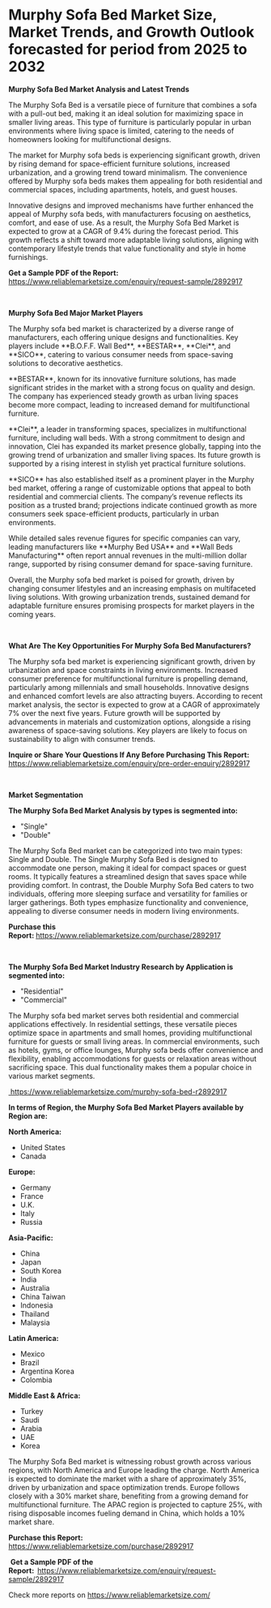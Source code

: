 <p><h1>Murphy Sofa Bed Market Size, Market Trends, and Growth Outlook forecasted for period from 2025 to 2032</h1></p><p><strong>Murphy Sofa Bed Market Analysis and Latest Trends</strong></p>
<p><p>The Murphy Sofa Bed is a versatile piece of furniture that combines a sofa with a pull-out bed, making it an ideal solution for maximizing space in smaller living areas. This type of furniture is particularly popular in urban environments where living space is limited, catering to the needs of homeowners looking for multifunctional designs.</p><p>The market for Murphy sofa beds is experiencing significant growth, driven by rising demand for space-efficient furniture solutions, increased urbanization, and a growing trend toward minimalism. The convenience offered by Murphy sofa beds makes them appealing for both residential and commercial spaces, including apartments, hotels, and guest houses.</p><p>Innovative designs and improved mechanisms have further enhanced the appeal of Murphy sofa beds, with manufacturers focusing on aesthetics, comfort, and ease of use. As a result, the Murphy Sofa Bed Market is expected to grow at a CAGR of 9.4% during the forecast period. This growth reflects a shift toward more adaptable living solutions, aligning with contemporary lifestyle trends that value functionality and style in home furnishings.</p></p>
<p><strong>Get a Sample PDF of the Report:&nbsp;</strong> <a href="https://www.reliablemarketsize.com/enquiry/request-sample/2892917?utm_campaign=2626&utm_medium=2&utm_source=Github&utm_content=ia&utm_term=15032025&utm_id=murphy-sofa-bed">https://www.reliablemarketsize.com/enquiry/request-sample/2892917</a></p>
<p>&nbsp;</p>
<p><strong>Murphy Sofa Bed Major Market Players</strong></p>
<p><p>The Murphy sofa bed market is characterized by a diverse range of manufacturers, each offering unique designs and functionalities. Key players include **B.O.F.F. Wall Bed**, **BESTAR**, **Clei**, and **SICO**, catering to various consumer needs from space-saving solutions to decorative aesthetics.</p><p>**BESTAR**, known for its innovative furniture solutions, has made significant strides in the market with a strong focus on quality and design. The company has experienced steady growth as urban living spaces become more compact, leading to increased demand for multifunctional furniture. </p><p>**Clei**, a leader in transforming spaces, specializes in multifunctional furniture, including wall beds. With a strong commitment to design and innovation, Clei has expanded its market presence globally, tapping into the growing trend of urbanization and smaller living spaces. Its future growth is supported by a rising interest in stylish yet practical furniture solutions.</p><p>**SICO** has also established itself as a prominent player in the Murphy bed market, offering a range of customizable options that appeal to both residential and commercial clients. The company’s revenue reflects its position as a trusted brand; projections indicate continued growth as more consumers seek space-efficient products, particularly in urban environments.</p><p>While detailed sales revenue figures for specific companies can vary, leading manufacturers like **Murphy Bed USA** and **Wall Beds Manufacturing** often report annual revenues in the multi-million dollar range, supported by rising consumer demand for space-saving furniture.</p><p>Overall, the Murphy sofa bed market is poised for growth, driven by changing consumer lifestyles and an increasing emphasis on multifaceted living solutions. With growing urbanization trends, sustained demand for adaptable furniture ensures promising prospects for market players in the coming years.</p></p>
<p>&nbsp;</p>
<p><strong>What Are The Key Opportunities For Murphy Sofa Bed Manufacturers?</strong></p>
<p><p>The Murphy sofa bed market is experiencing significant growth, driven by urbanization and space constraints in living environments. Increased consumer preference for multifunctional furniture is propelling demand, particularly among millennials and small households. Innovative designs and enhanced comfort levels are also attracting buyers. According to recent market analysis, the sector is expected to grow at a CAGR of approximately 7% over the next five years. Future growth will be supported by advancements in materials and customization options, alongside a rising awareness of space-saving solutions. Key players are likely to focus on sustainability to align with consumer trends.</p></p>
<p><strong>Inquire or Share Your Questions If Any Before Purchasing This Report:</strong> <a href="https://www.reliablemarketsize.com/enquiry/pre-order-enquiry/2892917?utm_campaign=2626&utm_medium=2&utm_source=Github&utm_content=ia&utm_term=15032025&utm_id=murphy-sofa-bed">https://www.reliablemarketsize.com/enquiry/pre-order-enquiry/2892917</a></p>
<p>&nbsp;</p>
<p><strong>Market Segmentation</strong></p>
<p><strong>The Murphy Sofa Bed Market Analysis by types is segmented into:</strong></p>
<p><ul><li>"Single"</li><li>"Double"</li></ul></p>
<p><p>The Murphy Sofa Bed market can be categorized into two main types: Single and Double. The Single Murphy Sofa Bed is designed to accommodate one person, making it ideal for compact spaces or guest rooms. It typically features a streamlined design that saves space while providing comfort. In contrast, the Double Murphy Sofa Bed caters to two individuals, offering more sleeping surface and versatility for families or larger gatherings. Both types emphasize functionality and convenience, appealing to diverse consumer needs in modern living environments.</p></p>
<p><strong>Purchase this Report:&nbsp;</strong><a href="https://www.reliablemarketsize.com/purchase/2892917?utm_campaign=2626&utm_medium=2&utm_source=Github&utm_content=ia&utm_term=15032025&utm_id=murphy-sofa-bed">https://www.reliablemarketsize.com/purchase/2892917</a></p>
<p>&nbsp;</p>
<p><strong>The Murphy Sofa Bed Market Industry Research by Application is segmented into:</strong></p>
<p><ul><li>"Residential"</li><li>"Commercial"</li></ul></p>
<p><p>The Murphy sofa bed market serves both residential and commercial applications effectively. In residential settings, these versatile pieces optimize space in apartments and small homes, providing multifunctional furniture for guests or small living areas. In commercial environments, such as hotels, gyms, or office lounges, Murphy sofa beds offer convenience and flexibility, enabling accommodations for guests or relaxation areas without sacrificing space. This dual functionality makes them a popular choice in various market segments.</p></p>
<p><a href="https://www.reliablemarketsize.com/murphy-sofa-bed-r2892917?utm_campaign=2626&utm_medium=2&utm_source=Github&utm_content=ia&utm_term=15032025&utm_id=murphy-sofa-bed">&nbsp;https://www.reliablemarketsize.com/murphy-sofa-bed-r2892917</a></p>
<p><strong>In terms of Region, the Murphy Sofa Bed Market Players available by Region are:</strong></p>
<p>
    <p> <strong> North America: </strong>
        <ul>
            <li>United States</li>
            <li>Canada</li>
        </ul>
        </p> 
    <p> <strong> Europe: </strong>
        <ul>
            <li>Germany</li>
            <li>France</li>
            <li>U.K.</li>
            <li>Italy</li>
            <li>Russia</li>
        </ul>
        </p> 
    <p> <strong> Asia-Pacific: </strong>
        <ul>
            <li>China</li>
            <li>Japan</li>
            <li>South Korea</li>
            <li>India</li>
            <li>Australia</li>
            <li>China Taiwan</li>
            <li>Indonesia</li>
            <li>Thailand</li>
            <li>Malaysia</li>
        </ul>
        </p> 
    <p> <strong> Latin America: </strong>
        <ul>
            <li>Mexico</li>
            <li>Brazil</li>
            <li>Argentina Korea</li>
            <li>Colombia</li>
        </ul>
        </p> 
    <p> <strong> Middle East & Africa: </strong>
        <ul>
            <li>Turkey</li>
            <li>Saudi</li>
            <li>Arabia</li>
            <li>UAE</li>
            <li>Korea</li>
        </ul>
    </p>
    </p>
<p><p>The Murphy Sofa Bed market is witnessing robust growth across various regions, with North America and Europe leading the charge. North America is expected to dominate the market with a share of approximately 35%, driven by urbanization and space optimization trends. Europe follows closely with a 30% market share, benefiting from a growing demand for multifunctional furniture. The APAC region is projected to capture 25%, with rising disposable incomes fueling demand in China, which holds a 10% market share.</p></p>
<p><strong>Purchase this Report: </strong><a href="https://www.reliablemarketsize.com/purchase/2892917?utm_campaign=2626&utm_medium=2&utm_source=Github&utm_content=ia&utm_term=15032025&utm_id=murphy-sofa-bed">https://www.reliablemarketsize.com/purchase/2892917</a></p>
<p>&nbsp;<strong>Get a Sample PDF of the Report:&nbsp;&nbsp;</strong><a href="https://www.reliablemarketsize.com/enquiry/request-sample/2892917?utm_campaign=2626&utm_medium=2&utm_source=Github&utm_content=ia&utm_term=15032025&utm_id=murphy-sofa-bed">https://www.reliablemarketsize.com/enquiry/request-sample/2892917</a></p>
<p><strong></strong></p>
<p>Check more reports on <a href="https://www.reliablemarketsize.com/?utm_campaign=2626&utm_medium=2&utm_source=Github&utm_content=ia&utm_term=15032025&utm_id=murphy-sofa-bed">https://www.reliablemarketsize.com/</a></p>